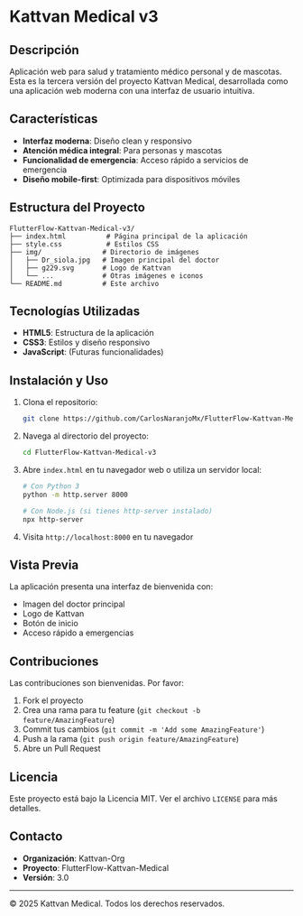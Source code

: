 # Kattvan Medical v3

## Descripción

Aplicación web para salud y tratamiento médico personal y de mascotas. Esta es la tercera versión del proyecto Kattvan Medical, desarrollada como una aplicación web moderna con una interfaz de usuario intuitiva.

## Características

- **Interfaz moderna**: Diseño clean y responsivo
- **Atención médica integral**: Para personas y mascotas
- **Funcionalidad de emergencia**: Acceso rápido a servicios de emergencia
- **Diseño mobile-first**: Optimizada para dispositivos móviles

## Estructura del Proyecto

```
FlutterFlow-Kattvan-Medical-v3/
├── index.html          # Página principal de la aplicación
├── style.css           # Estilos CSS
├── img/               # Directorio de imágenes
│   ├── Dr_siola.jpg   # Imagen principal del doctor
│   ├── g229.svg       # Logo de Kattvan
│   └── ...            # Otras imágenes e iconos
└── README.md          # Este archivo
```

## Tecnologías Utilizadas

- **HTML5**: Estructura de la aplicación
- **CSS3**: Estilos y diseño responsivo
- **JavaScript**: (Futuras funcionalidades)

## Instalación y Uso

1. Clona el repositorio:
   ```bash
   git clone https://github.com/CarlosNaranjoMx/FlutterFlow-Kattvan-Medical-v3.git
   ```

2. Navega al directorio del proyecto:
   ```bash
   cd FlutterFlow-Kattvan-Medical-v3
   ```

3. Abre `index.html` en tu navegador web o utiliza un servidor local:
   ```bash
   # Con Python 3
   python -m http.server 8000
   
   # Con Node.js (si tienes http-server instalado)
   npx http-server
   ```

4. Visita `http://localhost:8000` en tu navegador

## Vista Previa

La aplicación presenta una interfaz de bienvenida con:
- Imagen del doctor principal
- Logo de Kattvan
- Botón de inicio
- Acceso rápido a emergencias

## Contribuciones

Las contribuciones son bienvenidas. Por favor:

1. Fork el proyecto
2. Crea una rama para tu feature (`git checkout -b feature/AmazingFeature`)
3. Commit tus cambios (`git commit -m 'Add some AmazingFeature'`)
4. Push a la rama (`git push origin feature/AmazingFeature`)
5. Abre un Pull Request

## Licencia

Este proyecto está bajo la Licencia MIT. Ver el archivo `LICENSE` para más detalles.

## Contacto

- **Organización**: Kattvan-Org
- **Proyecto**: FlutterFlow-Kattvan-Medical
- **Versión**: 3.0

---

© 2025 Kattvan Medical. Todos los derechos reservados.